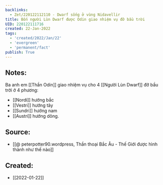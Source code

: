 ```yaml
---
backlinks:
  - Zet/220122112110 - Dwarf sống ở vùng Nidavellir
title: Bốn người Lùn Dwarf được Odin giao nhiệm vụ đỡ bầu trời
UID: 220122111716
created: 22-Jan-2022
tags:
  - 'created/2022/Jan/22'
  - 'evergreen'
  - 'permanent/fact'
publish: True
---
```

## Notes:
Ba anh em [[Thần Odin]] giao nhiệm vụ cho 4 [[Người Lùn Dwarf]] đỡ bầu trời ở 4 phương:
- [[Nordi]] hướng bắc
- [[Vestri]] hướng tây
- [[Sundri]] hướng nam
- [[Austri]] hướng dông.

## Source:
- [[@ peterpotter90.wordpress, Thần thoại Bắc Âu - Thế Giới được hình thành như thế nào]]



## Created:
- [[2022-01-22]]
